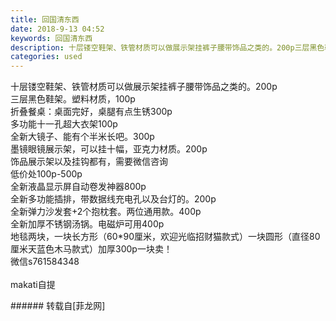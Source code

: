 ```yaml
---
title: 回国清东西
date: 2018-9-13 04:52
keywords: 回国清东西
description: 十层镂空鞋架、铁管材质可以做展示架挂裤子腰带饰品之类的。200p三层黑色鞋架。塑料材质，100p折叠餐桌：桌面完好，桌腿有点生锈300p多功能十一孔超大衣架100p全新大镜子、能有个半米长吧。300p墨镜眼镜展示架，可以挂十幅，亚克力材质。200p饰品展示架以及挂钩都有，需要微信咨询低价处100p-500p全新液晶显示屏自动卷发神器800p全新多功能插排，带数据线充电孔以及台灯的。200p全新弹力沙发套+2个抱枕套。两位通用款。400p全新加厚不锈钢汤锅。电磁炉可用400p地毯两块，一块长方形（60*90厘米，欢迎光临招财猫款式）一块圆形（直径80厘米天蓝色木马款式）加厚300p一块卖！微信s761584348makati自提
categories: used
---
```

<td class="t_f" id="postmessage_1781944">

十层镂空鞋架、铁管材质可以做展示架挂裤子腰带饰品之类的。200p<br/>
三层黑色鞋架。塑料材质，100p<br/>
折叠餐桌：桌面完好，桌腿有点生锈300p<br/>
多功能十一孔超大衣架100p<br/>
全新大镜子、能有个半米长吧。300p<br/>
墨镜眼镜展示架，可以挂十幅，亚克力材质。200p<br/>
饰品展示架以及挂钩都有，需要微信咨询<br/>
低价处100p-500p<br/>
全新液晶显示屏自动卷发神器800p<br/>
全新多功能插排，带数据线充电孔以及台灯的。200p<br/>
全新弹力沙发套+2个抱枕套。两位通用款。400p<br/>
全新加厚不锈钢汤锅。电磁炉可用400p<br/>
地毯两块，一块长方形（60*90厘米，欢迎光临招财猫款式）一块圆形（直径80厘米天蓝色木马款式）加厚300p一块卖！<br/>
微信s761584348<br/>
<br/>
makati自提<br/>
</td>
###### 转载自[菲龙网]